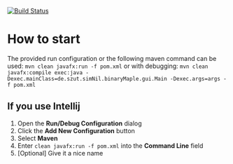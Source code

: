 [![Build Status](https://travis-ci.com/SimonIT/binaryMaple.svg?token=ZaZJqsZKYGqos74fJp9i&branch=master)](https://travis-ci.com/SimonIT/binaryMaple)

# How to start

The provided run configuration or the following maven command can be used: `mvn clean javafx:run -f pom.xml` or with debugging: `mvn clean javafx:compile exec:java -Dexec.mainClass=de.szut.simNil.binaryMaple.gui.Main -Dexec.args=args -f pom.xml`

## If you use Intellij

1. Open the **Run/Debug Configuration** dialog 
2. Click the **Add New Configuration** button
3. Select **Maven**
4. Enter `clean javafx:run -f pom.xml` into the **Command Line** field
5. [Optional] Give it a nice name
